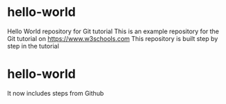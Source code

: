 # hello-world

Hello World repository for Git tutorial
This is an example repository for the Git tutorial on https://www.w3schools.com
This repository is built step by step in the tutorial
# hello-world
It now includes steps from Github
